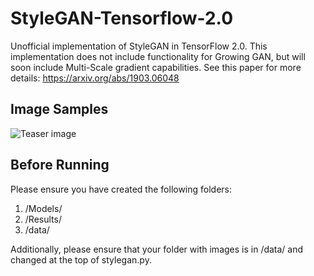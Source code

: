 # StyleGAN-Tensorflow-2.0
Unofficial implementation of StyleGAN in TensorFlow 2.0.
This implementation does not include functionality for Growing GAN, but will soon include Multi-Scale gradient capabilities.
See this paper for more details: https://arxiv.org/abs/1903.06048

## Image Samples
![Teaser image](./landscapes.png)

## Before Running
Please ensure you have created the following folders:
1. /Models/
2. /Results/
3. /data/

Additionally, please ensure that your folder with images is in /data/ and changed at the top of stylegan.py.

